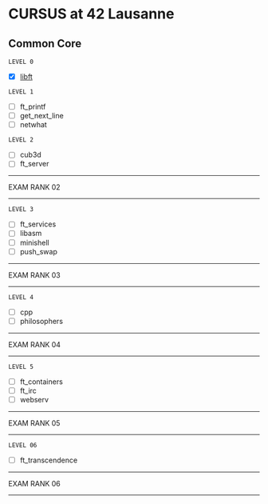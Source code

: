 # CURSUS at 42 Lausanne

## Common Core

```
LEVEL 0
```
- [x] [libft](./libft)

```
LEVEL 1
```

- [ ] ft\_printf
- [ ] get\_next\_line
- [ ] netwhat

```
LEVEL 2
```

- [ ] cub3d
- [ ] ft\_server

- - -
EXAM RANK 02
- - -

```
LEVEL 3
```

- [ ] ft\_services
- [ ] libasm
- [ ] minishell
- [ ] push\_swap

- - -

EXAM RANK 03

- - -

```
LEVEL 4
```

- [ ] cpp
- [ ] philosophers

- - -

EXAM RANK 04

- - -

```
LEVEL 5
```

- [ ] ft\_containers
- [ ] ft\_irc
- [ ] webserv

- - -

EXAM RANK 05

- - -

```
LEVEL 06
```

- [ ] ft\_transcendence

- - -

EXAM RANK 06

- - -

<br>
<br>
